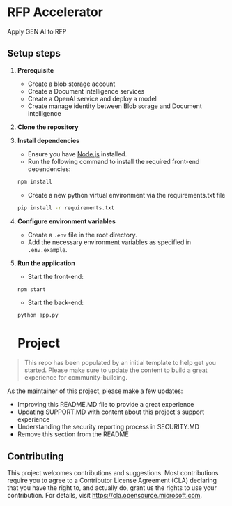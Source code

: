 # RFP Accelerator
Apply GEN AI to RFP


## Setup steps
1. **Prerequisite**
    - Create a blob storage account
    - Create a Document intelligence services
    - Create a OpenAI service and deploy a model
    - Create manage identity between Blob sorage and Document intelligence
2. **Clone the repository**
    

2. **Install dependencies**
    - Ensure you have [Node.js](https://nodejs.org/) installed.
    - Run the following command to install the required front-end dependencies:
    ```sh
    npm install
    ```
    - Create a new python virtual environment via the requirements.txt file
     ```sh
     pip install -r requirements.txt
     ```

3. **Configure environment variables**
    - Create a `.env` file in the root directory.
    - Add the necessary environment variables as specified in `.env.example`.

4. **Run the application**
    - Start the front-end:
    ```sh
    npm start
    ```
    - Start the back-end:
    ```sh
    python app.py
    ```



    # Project

> This repo has been populated by an initial template to help get you started. Please
> make sure to update the content to build a great experience for community-building.

As the maintainer of this project, please make a few updates:

- Improving this README.MD file to provide a great experience
- Updating SUPPORT.MD with content about this project's support experience
- Understanding the security reporting process in SECURITY.MD
- Remove this section from the README

## Contributing

This project welcomes contributions and suggestions.  Most contributions require you to agree to a
Contributor License Agreement (CLA) declaring that you have the right to, and actually do, grant us
the rights to use your contribution. For details, visit https://cla.opensource.microsoft.com.
